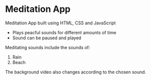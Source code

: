 # Meditation App
Meditation App built using HTML, CSS and JavaScript
- Plays peacful sounds for different amounts of time
- Sound can be paused and played

Meditating sounds include the sounds of:
1. Rain
2. Beach

The background video also changes according to the chosen sound.
